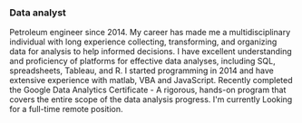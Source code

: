 ### Data analyst
Petroleum engineer since 2014. My career has made me a multidisciplinary individual with long experience collecting, transforming, and organizing data for analysis to help informed decisions. I have excellent understanding and proficiency of platforms for effective data analyses, including SQL, spreadsheets, Tableau, and R. I started programming in 2014 and have extensive experience with matlab, VBA and JavaScript. Recently completed the Google Data Analytics Certificate - A rigorous, hands-on program that covers the entire scope of the data analysis progress. I'm currently Looking for a full-time remote position.

<!--
**ElbanoMorales/ElbanoMorales** is a ✨ _special_ ✨ repository because its `README.md` (this file) appears on your GitHub profile.

Here are some ideas to get you started:

- 🔭 I’m currently working on ...
- 🌱 I’m currently learning ...
- 👯 I’m looking to collaborate on ...
- 🤔 I’m looking for help with ...
- 💬 Ask me about ...
- 📫 How to reach me: ...
- 😄 Pronouns: ...
- ⚡ Fun fact: ...
-->
